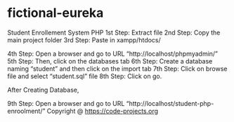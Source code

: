 # fictional-eureka
Student Enrollement System PHP
1st Step: Extract file
2nd Step: Copy the main project folder
3rd Step: Paste in xampp/htdocs/

4th Step: Open a browser and go to URL “http://localhost/phpmyadmin/”
5th Step: Then, click on the databases tab
6th Step: Create a database naming “student” and then click on the import tab
7th Step: Click on browse file and select “student.sql” file
8th Step: Click on go.

After Creating Database,

9th Step: Open a browser and go to URL “http://localhost/student-php-enroolment/”
Copyright @ https://code-projects.org 
